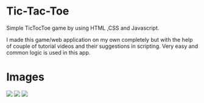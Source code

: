 # Tic-Tac-Toe

Simple TicTocToe game by using HTML ,CSS and Javascript.

I made this game/web application on my own completely but with the help of couple of tutorial videos and their suggestions in scripting.
Very easy and common logic is used in this app.

# Images

<image src = "1.png">
  
<image src = "2.png"> 
  
<image src = "3.png">  
